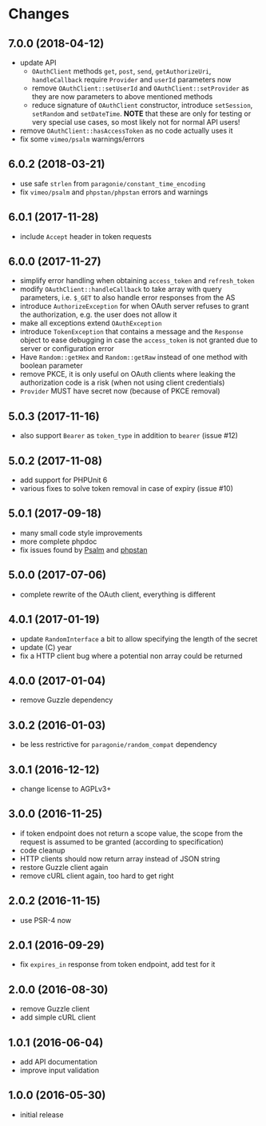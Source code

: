 # Changes

## 7.0.0 (2018-04-12)
- update API
  - `OAuthClient` methods `get`, `post`, `send`, `getAuthorizeUri`, 
    `handleCallback` require `Provider` and `userId` parameters now
  - remove `OAuthClient::setUserId` and `OAuthClient::setProvider` as they are 
    now parameters to above mentioned methods
  - reduce signature of `OAuthClient` constructor, introduce `setSession`, 
    `setRandom` and `setDateTime`. **NOTE** that these are only for testing or 
    very special use cases, so most likely not for normal API users!
- remove `OAuthClient::hasAccessToken` as no code actually uses it
- fix some `vimeo/psalm` warnings/errors

## 6.0.2 (2018-03-21)
- use safe `strlen` from `paragonie/constant_time_encoding`
- fix `vimeo/psalm` and `phpstan/phpstan` errors and warnings

## 6.0.1 (2017-11-28)
- include `Accept` header in token requests

## 6.0.0 (2017-11-27)
- simplify error handling when obtaining `access_token` and `refresh_token`
- modify `OAuthClient::handleCallback` to take array with query parameters, 
  i.e. `$_GET` to also handle error responses from the AS
- introduce `AuthorizeException` for when OAuth server refuses to grant 
  the authorization, e.g. the user does not allow it
- make all exceptions extend `OAuthException`
- introduce `TokenException` that contains a message and the `Response` object
  to ease debugging in case the `access_token` is not granted due to server 
  or configuration error
- Have `Random::getHex` and `Random::getRaw` instead of one method with boolean 
  parameter
- remove PKCE, it is only useful on OAuth clients where leaking the 
  authorization code is a risk (when not using client credentials)
- `Provider` MUST have secret now (because of PKCE removal)

## 5.0.3 (2017-11-16)
- also support `Bearer` as `token_type` in addition to `bearer` (issue #12)

## 5.0.2 (2017-11-08)
- add support for PHPUnit 6
- various fixes to solve token removal in case of expiry (issue #10)

## 5.0.1 (2017-09-18)
- many small code style improvements
- more complete phpdoc
- fix issues found by [Psalm](https://getpsalm.org/) and 
  [phpstan](https://github.com/phpstan/phpstan)
 
## 5.0.0 (2017-07-06)
- complete rewrite of the OAuth client, everything is different

## 4.0.1 (2017-01-19)
- update `RandomInterface` a bit to allow specifying the length of the secret
- update (C) year
- fix a HTTP client bug where a potential non array could be returned

## 4.0.0 (2017-01-04)
- remove Guzzle dependency

## 3.0.2 (2016-01-03)
- be less restrictive for `paragonie/random_compat` dependency

## 3.0.1 (2016-12-12)
- change license to AGPLv3+

## 3.0.0 (2016-11-25)
- if token endpoint does not return a scope value, the scope from the request
  is assumed to be granted (according to specification)
- code cleanup
- HTTP clients should now return array instead of JSON string
- restore Guzzle client again
- remove cURL client again, too hard to get right

## 2.0.2 (2016-11-15)
- use PSR-4 now

## 2.0.1 (2016-09-29)
- fix `expires_in` response from token endpoint, add test for it

## 2.0.0 (2016-08-30)
- remove Guzzle client
- add simple cURL client

## 1.0.1 (2016-06-04)
- add API documentation
- improve input validation

## 1.0.0 (2016-05-30)
- initial release
